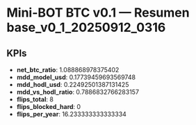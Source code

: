 # Mini-BOT BTC v0.1 — Resumen base_v0_1_20250912_0316

## KPIs
- **net_btc_ratio**: 1.088868978375402
- **mdd_model_usd**: 0.17739459693569748
- **mdd_hodl_usd**: 0.22492501387131425
- **mdd_vs_hodl_ratio**: 0.7886832766283157
- **flips_total**: 8
- **flips_blocked_hard**: 0
- **flips_per_year**: 16.233333333333334
